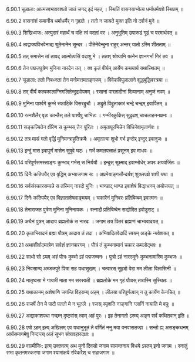 6.90.1
चूडाला:
आत्मस्वभाववशतो जातं जगद् इदं महत् ।
स्थितिं वासनयाभ्येत्य धर्माधर्मवशे स्थितम् ॥


6.90.2
वासनांशं समानीय धर्माधर्मैर् न गृह्यते ।
ततो न जायते मुक्त इति नो दर्शनं मुने ॥


6.90.3
शिखिध्वजः:
अत्युदारं महार्थं च वक्षि त्वं वदतां वर ।
अनुभूतिम् उपारूढं गूढं च परमार्थवत् ॥


6.90.4
त्वद्वाक्यविभवेनाद्य श्रुतेनानेन सुन्दर ।
पीतेनेवेन्दुना राहुर् अन्तर् यातो ऽस्मि शीतताम् ॥


6.90.5
तत् समासेन तां तावद् आत्मोत्पत्तिं वदाशु मे ।
ततश् श्रोष्यामि यत्नेन ज्ञानगर्भां गिरं तव ॥


6.90.6
तेन पद्मजपुत्रेण मुनिना नारदेन तत् ।
क्व कृतं वीर्यम् आर्येण कथयार्य यथास्थितम् ॥


6.90.7
चूडाला:
ततो निबध्नता तेन मनोमत्तमतङ्गजम् ।
विवेकविपुलालाने शुद्धबुद्धिवरत्रया ॥


6.90.8
तद् वीर्यं कल्पकालाग्निगलितेन्दुद्रवोपमम् ।
रसानां पारतादीनां दिव्यानाम् अनुजं नवम् ॥


6.90.9
मुनिना पार्श्वगे कुम्भे स्फाटिके विसरद्रुचौ ।
अद्रुते विद्रुताकारं चन्द्रे चन्द्रम् इवार्पितम् ॥


6.90.10
रत्नशैलैर् वृतः कान्तैस् तले पार्श्वेषु चाभितः ।
गम्भीरकुक्षिस् सुदृढश् चाचलाहननक्षमः ॥


6.90.11
सङ्कल्पितेन क्षीरेण स कुम्भस् तेन पूरितः ।
अमृतापूरभिन्नेन विधिनेवामृतार्णवः ॥


6.90.12
तत्र मासं गतो वृद्धिं मुनिमन्त्राहुतिक्रमैः ।
अमृतात्मा शुभो गर्भ इन्दोर् इन्दुर् इवानुजः ॥


6.90.13
इन्दुं मास इवापूर्णं मासेन सुषुवे घटः ।
गर्भं कमलपत्त्राक्षं प्रसूनम् इव माधवः ॥


6.90.14
परिपूर्णसमस्ताङ्गः कुम्भाद् गर्भस् स निर्ययौ ।
इन्दुस् सूक्ष्माद् इवाम्भोधेर् अपरः क्षयवर्जितः ॥


6.90.15
दिनैः कतिपयैर् एव वृद्धिम् अभ्याजगाम सः ।
अप्रमेयाङ्गसौन्दर्यश् शुक्लपक्षे शशी यथा ॥


6.90.16
सर्वसंस्कारसम्पन्ने स तस्मिन् नारदो मुनिः ।
भाण्डाद् भाण्ड इवाशेषं विद्याधनम् अयोजयत् ॥


6.90.17
दिनैः कतिपयैर् एव विज्ञाताशेषवाङ्मयम् ।
चकारैनं मुनिवरः प्रतिबिम्बम् इवात्मनः ॥


6.90.18
तेनाराजत पुत्रेण मुनिना मुनिनायकः ।
रत्नाद्रौ प्रतिबिम्बेन सद्योदित इवोडुराट् ॥


6.90.19
अथैनं पुत्रम् आदाय ब्रह्मलोकं स नारदः ।
जगाम तत्र पितरं ब्रह्माणं चाभ्यवादयत् ॥


6.90.20
कृताभिवादनं ब्रह्मा पौत्रम् आदाय तं तदा ।
अभिवादितवेदादिं स्वयम् अङ्के न्यवेशयत् ॥


6.90.21
अथाशीर्वादमात्रेण सर्वज्ञं ज्ञानपारगम् ।
पौत्रं तं कुम्भनामानं चकार कमलोद्भवः ॥


6.90.22
साधो सो ऽयम् अहं पौत्रः कुम्भो ऽहं पद्मजन्मनः ।
पुत्रो ऽहं नारदमुनेः कुम्भनामास्मि कुम्भजः ॥


6.90.23
निवसाम्य् अब्जजपुरे पित्रा सह यथासुखम् ।
चत्वारस् सुहृदो वेदा मम लीला विलासिनी ॥


6.90.24
मातृष्वसा मे गायत्री माता मम सरस्वती ।
ब्रह्मलोके मम गृहं पौत्रस् तत्रास्मि सुस्थितः ॥


6.90.25
यथाकामम् अशेषाणि जगन्ति विहराम्य् अहम् ।
लीलया परिपूर्णत्वान् न तु कार्येण केनचित् ॥


6.90.26
राजर्षे तेन मे पादौ पततो मे न भूतले ।
रजस् स्पृशति नाङ्गानि ग्लानिं नायाति मे वपुः ॥


6.90.27
अद्याकाशपथा गच्छन् दृष्टवांस् त्वाम् अहं पुरः ।
इह तेनागतो ऽस्म्य् अङ्ग सर्वं कथितवान् इति ॥


6.90.28
एषो ऽहम् इत्य् अखिलम् एव यथानुभूतं ते वर्णितं ननु मया वनवासतज्ज्ञ ।
सन्तो ह्य् असङ्कथनम् आर्यसमागमेषु निन्दन्त्य् अलं सुभग संव्यवहारदक्षाः ॥


6.90.29
वाल्मीकिः:
इत्य् उक्तवत्य् अथ मुनौ दिवसो जगाम सायन्तनाय विधये ऽस्तम् इनो जगाम ।
स्नातुं सभा कृतनमस्करणा जगाम श्यामाक्षये रविकरैश् च सहाजगाम ॥

